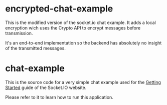 # encrypted-chat-example

This is the modified version of the socket.io chat example. It adds a local
encryption wich uses the Crypto API to encrypt messages before transmission.

It's an end-to-end implementation so the backend has absolutely no insight
of the transmitted messages.

# chat-example

This is the source code for a very simple chat example used for 
the [Getting Started](http://socket.io/get-started/chat/) guide 
of the Socket.IO website.

Please refer to it to learn how to run this application.
